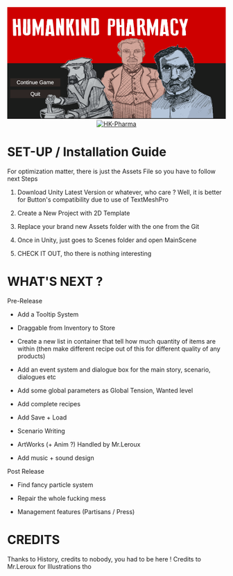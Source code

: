 <div align="center">
    <a href="https://github.com/Olondutsu/HK-PHARMA">
	<img src=https://github.com/Olondutsu/HK-Pharma/blob/main/SrcImg.png"alt="Humankind Pharmacy"/>
        <img src=https://i.imgur.com/Gv4k0O7.jpeg" alt="HK-Pharma"/>
    </a>

</div>

# SET-UP / Installation Guide

For optimization matter, there is just the Assets File so you have to follow next Steps

1) Download Unity Latest Version or whatever, who care ? Well, it is better for Button's compatibility due to use of TextMeshPro

2) Create a New Project with 2D Template

3) Replace your brand new Assets folder with the one from the Git

4) Once in Unity, just goes to Scenes folder and open MainScene

5) CHECK IT OUT, tho there is nothing interesting

# WHAT'S NEXT ?

Pre-Release 

- Add a Tooltip System

- Draggable from Inventory to Store 

- Create a new list in container that tell how much quantity of items are within (then make different recipe out of this for different quality of any products)

- Add an event system and dialogue box for the main story, scenario, dialogues etc

- Add some global parameters as Global Tension, Wanted level

- Add complete recipes 

- Add Save + Load

- Scenario Writing

- ArtWorks (+ Anim ?) Handled by Mr.Leroux

- Add music + sound design

Post Release

- Find fancy particle system

- Repair the whole fucking mess

- Management features (Partisans / Press)


# CREDITS

Thanks to History, credits to nobody, you had to be here !
Credits to Mr.Leroux for Illustrations tho